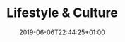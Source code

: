 ---
title: "Lifestyle & Culture"
date: 2019-06-06T22:44:25+01:00
lastmod: 2019-06-06T22:44:25+01:00
draft: false
description: ""
weight: 10000
---
